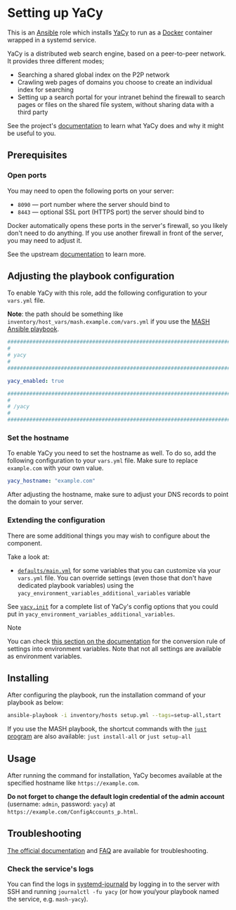 <!--
SPDX-FileCopyrightText: 2020 - 2024 MDAD project contributors
SPDX-FileCopyrightText: 2020 - 2024 Slavi Pantaleev
SPDX-FileCopyrightText: 2020 Aaron Raimist
SPDX-FileCopyrightText: 2020 Chris van Dijk
SPDX-FileCopyrightText: 2020 Dominik Zajac
SPDX-FileCopyrightText: 2020 Mickaël Cornière
SPDX-FileCopyrightText: 2022 François Darveau
SPDX-FileCopyrightText: 2022 Julian Foad
SPDX-FileCopyrightText: 2022 Warren Bailey
SPDX-FileCopyrightText: 2023 Antonis Christofides
SPDX-FileCopyrightText: 2023 Felix Stupp
SPDX-FileCopyrightText: 2023 Pierre 'McFly' Marty
SPDX-FileCopyrightText: 2024 - 2025 Suguru Hirahara

SPDX-License-Identifier: AGPL-3.0-or-later
-->

# Setting up YaCy

This is an [Ansible](https://www.ansible.com/) role which installs [YaCy](https://yacy.net) to run as a [Docker](https://www.docker.com/) container wrapped in a systemd service.

YaCy is a distributed web search engine, based on a peer-to-peer network. It provides three different modes;

- Searching a shared global index on the P2P network
- Crawling web pages of domains you choose to create an individual index for searching
- Setting up a search portal for your intranet behind the firewall to search pages or files on the shared file system, without sharing data with a third party

See the project's [documentation](https://yacy.net/docs/) to learn what YaCy does and why it might be useful to you.

## Prerequisites

### Open ports

You may need to open the following ports on your server:

- `8090` — port number where the server should bind to
- `8443` — optional SSL port (HTTPS port) the server should bind to

Docker automatically opens these ports in the server's firewall, so you likely don't need to do anything. If you use another firewall in front of the server, you may need to adjust it.

See the upstream [documentation](https://yacy.net/operation/yacy_conf/#system) to learn more.

## Adjusting the playbook configuration

To enable YaCy with this role, add the following configuration to your `vars.yml` file.

**Note**: the path should be something like `inventory/host_vars/mash.example.com/vars.yml` if you use the [MASH Ansible playbook](https://github.com/mother-of-all-self-hosting/mash-playbook).

```yaml
########################################################################
#                                                                      #
# yacy                                                                 #
#                                                                      #
########################################################################

yacy_enabled: true

########################################################################
#                                                                      #
# /yacy                                                                #
#                                                                      #
########################################################################
```

### Set the hostname

To enable YaCy you need to set the hostname as well. To do so, add the following configuration to your `vars.yml` file. Make sure to replace `example.com` with your own value.

```yaml
yacy_hostname: "example.com"
```

After adjusting the hostname, make sure to adjust your DNS records to point the domain to your server.

### Extending the configuration

There are some additional things you may wish to configure about the component.

Take a look at:

- [`defaults/main.yml`](../defaults/main.yml) for some variables that you can customize via your `vars.yml` file. You can override settings (even those that don't have dedicated playbook variables) using the `yacy_environment_variables_additional_variables` variable

See [`yacy.init`](https://github.com/yacy/yacy_search_server/blob/master/defaults/yacy.init) for a complete list of YaCy's config options that you could put in `yacy_environment_variables_additional_variables`.

>[!NOTE]
> You can check [this section on the documentation](https://yacy.net/download_installation/#configuration-with-environment-variables) for the conversion rule of settings into environment variables. Note that not all settings are available as environment variables.

## Installing

After configuring the playbook, run the installation command of your playbook as below:

```sh
ansible-playbook -i inventory/hosts setup.yml --tags=setup-all,start
```

If you use the MASH playbook, the shortcut commands with the [`just` program](https://github.com/mother-of-all-self-hosting/mash-playbook/blob/main/docs/just.md) are also available: `just install-all` or `just setup-all`

## Usage

After running the command for installation, YaCy becomes available at the specified hostname like `https://example.com`.

**Do not forget to change the default login credential of the admin account** (username: `admin`, password: `yacy`) at `https://example.com/ConfigAccounts_p.html`.

## Troubleshooting

[The official documentation](https://yacy.net/docs/) and [FAQ](https://yacy.net/faq/) are available for troubleshooting.

### Check the service's logs

You can find the logs in [systemd-journald](https://www.freedesktop.org/software/systemd/man/systemd-journald.service.html) by logging in to the server with SSH and running `journalctl -fu yacy` (or how you/your playbook named the service, e.g. `mash-yacy`).
